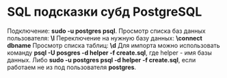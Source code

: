 # SQL подсказки субд PostgreSQL
Подключение: <b>sudo -u postgres psql</b>.
Просмотр списка баз данных пользователя: <b>\l</b>
Переключение на нужную базу данных: <b>\connect dbname</b>
Просмотр списка таблиц: <b>\d</b>
Для импорта можно использовать команду <b>psql -U posgres -d helper -f create.sql</b>, где helper - имя базы данных. Либо <b>sudo -u postgres psql -d helper -f create.sql</b>, если работаем не из под пользователя <b>postgres</b>.